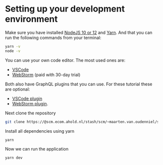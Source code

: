 # Setting up your development environment

Make sure you have installed [NodeJS 10 or 12](https://nodejs.org/en/download/) and [Yarn](https://classic.yarnpkg.com/lang/en/). And that you can run the following commands from your terminal:

```sh
yarn -v
node -v
```

You can use your own code editor. The most used ones are:

-   [VSCode](https://code.visualstudio.com/)
-   [WebStorm](https://www.jetbrains.com/webstorm/download/#section=windows) (paid with 30-day trial)

Both also have GraphQL plugins that you can use. For these tutorial these are optional:

-   [VSCode plugin](https://marketplace.visualstudio.com/items?itemName=Prisma.vscode-graphql)
-   [WebStorm plugin](https://marketplace.visualstudio.com/items?itemName=Prisma.vscode-graphql).

Next clone the repository

```sh
git clone https://@scm.ecom.ahold.nl/stash/scm/~maarten.van.oudenniel/sandbox-graphql.git
```

Install all dependencies using yarn

```sh
yarn
```

Now we can run the application

```
yarn dev
```
